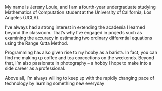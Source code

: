 My name is Jeremy Louie, and I am a fourth-year undergraduate studying Mathematics of Computation student at the University of California, Los Angeles (UCLA). 

I’ve always had a strong interest in extending the academia I learned beyond the classroom. That’s why I’ve engaged in projects such as examining the accuracy in estimating two ordinary differential equations using the Range Kutta Method.

Programming has also given rise to my hobby as a barista. In fact, you can find me making up coffee and tea concoctions on the weekends. Beyond that, I’m also passionate in photography – a hobby I hope to make into a side career as a professional.

Above all, I’m always willing to keep up with the rapidly changing pace of technology by learning something new everyday
